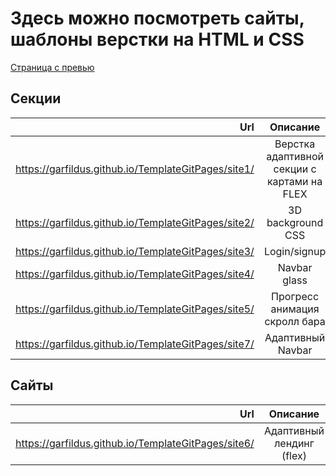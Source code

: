 Здесь можно посмотреть сайты, шаблоны верстки на HTML и CSS
===============================
[Страница с превью](https://garfildus.github.io/TemplateGitPages/)


Секции
----------
| Url | Описание |
|-------------:|:--------:|
|https://garfildus.github.io/TemplateGitPages/site1/ |Верстка адаптивной секции с картами на FLEX |
|https://garfildus.github.io/TemplateGitPages/site2/ |3D background CSS |
|https://garfildus.github.io/TemplateGitPages/site3/ |Login/signup |
|https://garfildus.github.io/TemplateGitPages/site4/ |Navbar glass |
|https://garfildus.github.io/TemplateGitPages/site5/ |Прогресс анимация скролл бара |
|https://garfildus.github.io/TemplateGitPages/site7/ |Адаптивный Navbar |

Сайты
--------
| Url | Описание |
|-------------:|:--------:|
|https://garfildus.github.io/TemplateGitPages/site6/ |Адаптивный лендинг (flex) |
